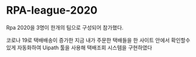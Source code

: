 # RPA-league-2020
Rpa 2020을 3명이 한개의 팀으로 구성되어 참가했다.

코로나 19로 택배배송이 증가한 지금
내가 주문한 택배들을 한 사이트 안에서 확인할수 있게 자동화하여
Uipath 툴을 사용해 택배조회 시스템을 구현하였다
